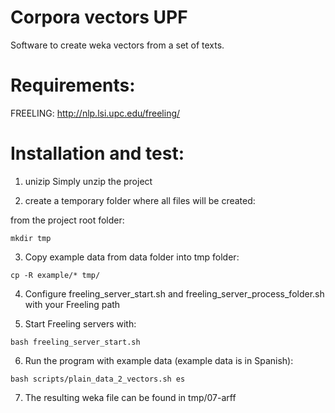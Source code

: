 # Corpora vectors UPF

Software to create weka vectors from a set of texts.

# Requirements:

FREELING: http://nlp.lsi.upc.edu/freeling/

# Installation and test:

1. unizip
Simply unzip the project

2. create a temporary folder where all files will be created:

from the project root folder:
```
mkdir tmp
```

3. Copy example data from data folder into tmp folder:
```
cp -R example/* tmp/
```

4. Configure freeling_server_start.sh and freeling_server_process_folder.sh with your Freeling path

5. Start Freeling servers with:
```
bash freeling_server_start.sh
```

6. Run the program with example data (example data is in Spanish):
```
bash scripts/plain_data_2_vectors.sh es
```

7. The resulting weka file can be found in tmp/07-arff




